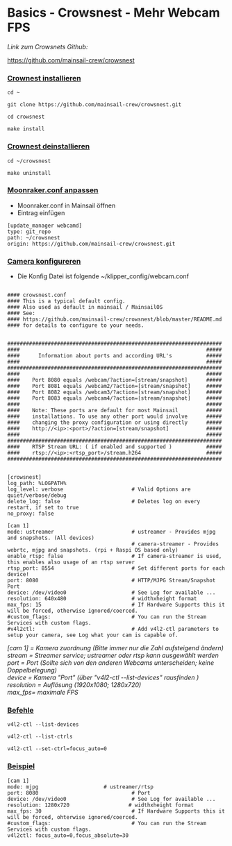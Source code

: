 # Basics - Crowsnest - Mehr Webcam FPS  
  
*Link zum Crowsnets Github:*

https://github.com/mainsail-crew/crowsnest  
  

### <u>**Crownest installieren**</u>

```
cd ~
```
```
git clone https://github.com/mainsail-crew/crowsnest.git
```
```
cd crowsnest
```
```
make install
```

### <u>**Crownest deinstallieren**</u>
```
cd ~/crowsnest
```
```
make uninstall
```

### <u>**Moonraker.conf anpassen**</u>
- Moonraker.conf in Mainsail öffnen
- Eintrag einfügen
```
[update_manager webcamd]
type: git_repo
path: ~/crowsnest
origin: https://github.com/mainsail-crew/crowsnest.git
```

### <u>**Camera konfigureren**</u>
- Die Konfig Datei ist folgende ~/klipper_config/webcam.conf
```

#### crowsnest.conf
#### This is a typical default config.
#### Also used as default in mainsail / MainsailOS
#### See:
#### https://github.com/mainsail-crew/crowsnest/blob/master/README.md
#### for details to configure to your needs.


#####################################################################
####                                                            #####
####      Information about ports and according URL's           #####
####                                                            #####
#####################################################################
####                                                            #####
####    Port 8080 equals /webcam/?action=[stream/snapshot]      #####
####    Port 8081 equals /webcam2/?action=[stream/snapshot]     #####
####    Port 8082 equals /webcam3/?action=[stream/snapshot]     #####
####    Port 8083 equals /webcam4/?action=[stream/snapshot]     #####
####                                                            #####
####    Note: These ports are default for most Mainsail         #####
####    installations. To use any other port would involve      #####
####    changing the proxy configuration or using directly      #####
####    http://<ip>:<port>/?action=[stream/snapshot]            #####
####                                                            #####
#####################################################################
####    RTSP Stream URL: ( if enabled and supported )           #####
####    rtsp://<ip>:<rtsp_port>/stream.h264                     #####
#####################################################################


[crowsnest]
log_path: %LOGPATH%
log_level: verbose                      # Valid Options are quiet/verbose/debug
delete_log: false                       # Deletes log on every restart, if set to true
no_proxy: false

[cam 1]
mode: ustreamer                         # ustreamer - Provides mjpg and snapshots. (All devices)
                                        # camera-streamer - Provides webrtc, mjpg and snapshots. (rpi + Raspi OS based only)
enable_rtsp: false                      # If camera-streamer is used, this enables also usage of an rtsp server
rtsp_port: 8554                         # Set different ports for each device!
port: 8080                              # HTTP/MJPG Stream/Snapshot Port
device: /dev/video0                     # See Log for available ...
resolution: 640x480                     # widthxheight format
max_fps: 15                             # If Hardware Supports this it will be forced, otherwise ignored/coerced.
#custom_flags:                          # You can run the Stream Services with custom flags.
#v4l2ctl:                               # Add v4l2-ctl parameters to setup your camera, see Log what your cam is capable of.

```

*[cam 1] = Kamera zuordnung (Bitte immer nur die Zahl aufsteigend ändern)  
stream = Streamer service; ustreamer oder rtsp kann ausgewählt werden  
port = Port (Sollte sich von den anderen Webcams unterscheiden; keine Doppelbelegung)  
device = Kamera "Port" (über "v4l2-ctl --list-devices" rausfinden )  
resolution = Auflösung (1920x1080; 1280x720)  
max_fps= maximale FPS*

### <u>**Befehle**</u>

```
v4l2-ctl --list-devices   
```
```
v4l2-ctl --list-ctrls   
```
```
v4l2-ctl --set-ctrl=focus_auto=0 
```
### <u>**Beispiel**</u>
```
[cam 1]
mode: mjpg                     # ustreamer/rtsp
port: 8080                              # Port
device: /dev/video0                     # See Log for available ...
resolution: 1280x720                   # widthxheight format
max_fps: 30                             # If Hardware Supports this it will be forced, ohterwise ignored/coerced.
#custom_flags:                          # You can run the Stream Services with custom flags.
v4l2ctl: focus_auto=0,focus_absolute=30
```

